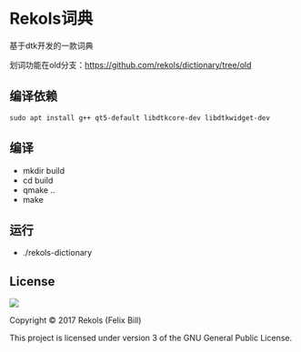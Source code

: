 # Rekols词典

基于dtk开发的一款词典

划词功能在old分支：https://github.com/rekols/dictionary/tree/old

## 编译依赖

`sudo apt install g++ qt5-default libdtkcore-dev libdtkwidget-dev`

## 编译

* mkdir build
* cd build
* qmake ..
* make

## 运行

* ./rekols-dictionary

## License

![](http://www.gnu.org/graphics/gplv3-127x51.png)

Copyright © 2017 Rekols (Felix Bill)

This project is licensed under version 3 of the GNU General Public License.


